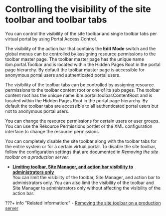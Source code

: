 # Controlling the visibility of the site toolbar and toolbar tabs

You can control the visibility of the site toolbar and single toolbar tabs per virtual portal by using Portal Access Control.

The visibility of the action bar that contains the **Edit Mode** switch and the global menus can be controlled by assigning resource permissions to the toolbar master page. The toolbar master page has the unique name ibm.portal.Toolbar and is located within the Hidden Pages Root in the portal page hierarchy. By default the toolbar master page is accessible for anonymous portal users and authenticated portal users.

The visibility of the toolbar tabs can be controlled by assigning resource permissions to the toolbar content root or one of its sub pages. The toolbar content root has the unique name ibm.portal.toolbar.ContentRoot and is located within the Hidden Pages Root in the portal page hierarchy. By default the toolbar tabs are accessible to all authenticated portal users but not to anonymous portal users.

You can change the resource permissions for certain users or user groups. You can use the Resource Permissions portlet or the XML configuration interface to change the resource permissions.

You can completely disable the site toolbar along with the toolbar tabs for the entire system or for a certain virtual portal. To disable the site toolbar, follow the configuration settings that are documented in *Removing the site toolbar on a production server.*

-   **[Limiting toolbar, Site Manager, and action bar visibility to administrators only](../admin-system/limiting_toolbarvisibility.md)**  
You can limit the visibility of the toolbar, Site Manager, and action bar to administrators only. You can also limit the visibility of the toolbar and Site Manager to administrators only without affecting the visibility of the action bar.


???+ info "Related information:"
    - [Removing the site toolbar on a production server](../wcm_mngpages_disabletool.md)

